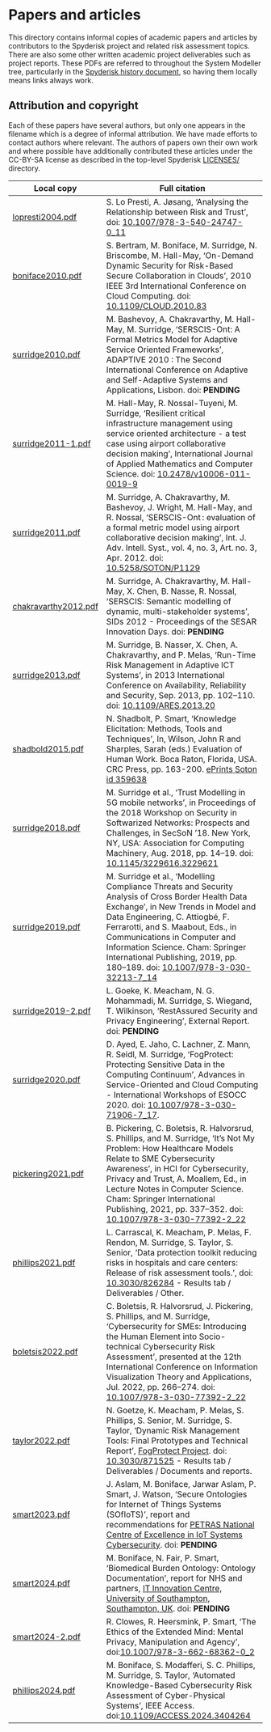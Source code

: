 # Papers and articles

This directory contains informal copies of academic papers and articles by
contributors to the Spyderisk project and related risk assessment topics. There
are also some other written academic project deliverables such as project
reports. These PDFs are referred to throughout the System Modeller tree,
particularly in the [Spyderisk history document](./../../HISTORY.md), so having
them locally means links always work. 

## Attribution and copyright

Each of these papers have several authors, but only one appears in the filename
which is a degree of informal attribution.  We have made efforts to contact
authors where relevant. The authors of papers own their own work and where
possible have additionally contributed these articles under the CC-BY-SA
license as described in the top-level Spyderisk [LICENSES/](../../LICENSES/README.md) directory.

| Local copy                                    | Full citation |
| -------------                                 | ------------- |
| [lopresti2004.pdf](./lopresti2004.pdf)        | S. Lo Presti, A. Jøsang, ‘Analysing the Relationship between Risk and Trust’, doi: [10.1007/978-3-540-24747-0_11](https://doi.org/10.1007/978-3-540-24747-0_11)
| [boniface2010.pdf](./boniface2010.pdf)        | S. Bertram, M. Boniface, M. Surridge, N. Briscombe, M. Hall-May, ‘On-Demand Dynamic Security for Risk-Based Secure Collaboration in Clouds’, 2010 IEEE 3rd International Conference on Cloud Computing. doi: [10.1109/CLOUD.2010.83](https://doi.org/10.1109/CLOUD.2010.83) |
| [surridge2010.pdf](./surridge2010.pdf)        | M. Bashevoy, A. Chakravarthy, M. Hall-May, M. Surridge, ‘SERSCIS-Ont: A Formal Metrics Model for Adaptive Service Oriented Frameworks’, ADAPTIVE 2010 : The Second International Conference on Adaptive and Self-Adaptive Systems and Applications, Lisbon. doi: **PENDING** |
| [surridge2011-1.pdf](./surridge2011-1.pdf)    | M. Hall-May, R. Nossal-Tuyeni, M. Surridge, ‘Resilient critical infrastructure management using service oriented architecture - a test case using airport collaborative decision making’, International Journal of Applied Mathematics and Computer Science. doi: [10.2478/v10006-011-0019-9](https://doi.org/10.2478/v10006-011-0019-9) |
| [surridge2011.pdf](./surridge2011.pdf)        | M. Surridge, A. Chakravarthy, M. Bashevoy, J. Wright, M. Hall-May, and R. Nossal, ‘SERSCIS-Ont : evaluation of a formal metric model using airport collaborative decision making’, Int. J. Adv. Intell. Syst., vol. 4, no. 3, Art. no. 3, Apr. 2012. doi: [10.5258/SOTON/P1129](https://doi.org/10.5258/SOTON/P1129)  |
| [chakravarthy2012.pdf](./chakravarthy2012.pdf)| M. Surridge, A. Chakravarthy, M. Hall-May, X. Chen, B. Nasse, R. Nossal, ‘SERSCIS: Semantic modelling of dynamic, multi-stakeholder systems’, SIDs 2012 - Proceedings of the SESAR Innovation Days. doi: **PENDING** |
|[surridge2013.pdf](./surridge2013.pdf)         | M. Surridge, B. Nasser, X. Chen, A. Chakravarthy, and P. Melas, ‘Run-Time Risk Management in Adaptive ICT Systems’, in 2013 International Conference on Availability, Reliability and Security, Sep. 2013, pp. 102–110. doi: [10.1109/ARES.2013.20](http://doi.org/10.1109/ARES.2013.20) |
|[shadbold2015.pdf](./shadbold2015.pdf)         | N. Shadbolt, P. Smart, ‘Knowledge Elicitation: Methods, Tools and Techniques’, In, Wilson, John R and Sharples, Sarah (eds.) Evaluation of Human Work. Boca Raton, Florida, USA. CRC Press, pp. 163-200. [ePrints Soton id 359638](https://eprints.soton.ac.uk/359638/) |
|[surridge2018.pdf](./surridge2018.pdf)         | M. Surridge et al., ‘Trust Modelling in 5G mobile networks’, in Proceedings of the 2018 Workshop on Security in Softwarized Networks: Prospects and Challenges, in SecSoN ’18. New York, NY, USA: Association for Computing Machinery, Aug. 2018, pp. 14–19. doi: [10.1145/3229616.3229621](https://doi.org/10.1145/3229616.3229621) |
|[surridge2019.pdf](./surridge2019.pdf)         | M. Surridge et al., ‘Modelling Compliance Threats and Security Analysis of Cross Border Health Data Exchange’, in New Trends in Model and Data Engineering, C. Attiogbé, F. Ferrarotti, and S. Maabout, Eds., in Communications in Computer and Information Science. Cham: Springer International Publishing, 2019, pp. 180–189. doi: [10.1007/978-3-030-32213-7_14](https://doi.org/10.1007/978-3-030-32213-7_14) |
|[surridge2019-2.pdf](./surridge2019-2.pdf)     | L. Goeke, K. Meacham, N. G. Mohammadi, M. Surridge, S. Wiegand, T. Wilkinson, ‘RestAssured Security and Privacy Engineering’, External Report. doi: **PENDING** |
|[surridge2020.pdf](./surridge2020.pdf)         | D. Ayed, E. Jaho, C. Lachner, Z. Mann, R. Seidl, M. Surridge, ‘FogProtect: Protecting Sensitive Data in the Computing Continuum’, Advances in Service-Oriented and Cloud Computing - International Workshops of ESOCC 2020. doi: [10.1007/978-3-030-71906-7_17](https://doi.org/10.1007/978-3-030-71906-7_17). |
|[pickering2021.pdf](./pickering2021.pdf)       | B. Pickering, C. Boletsis, R. Halvorsrud, S. Phillips, and M. Surridge, ‘It’s Not My Problem: How Healthcare Models Relate to SME Cybersecurity Awareness’, in HCI for Cybersecurity, Privacy and Trust, A. Moallem, Ed., in Lecture Notes in Computer Science. Cham: Springer International Publishing, 2021, pp. 337–352. doi: [10.1007/978-3-030-77392-2_22](https://doi.org/10.1007/978-3-030-77392-2_22)|
|[phillips2021.pdf](./phillips2021.pdf)         | L. Carrascal, K. Meacham, P. Melas, F. Rendon, M. Surridge, S. Taylor, S. Senior, ‘Data protection toolkit reducing risks in hospitals and care centers: Release of risk assessment tools.’, doi: [10.3030/826284](https://doi.org/10.3030/826284) - Results tab / Deliverables / Other.
|[boletsis2022.pdf](./boletsis2022.pdf)         | C. Boletsis, R. Halvorsrud, J. Pickering, S. Phillips, and M. Surridge, ‘Cybersecurity for SMEs: Introducing the Human Element into Socio-technical Cybersecurity Risk Assessment’, presented at the 12th International Conference on Information Visualization Theory and Applications, Jul. 2022, pp. 266–274. doi: [10.1007/978-3-030-77392-2_22](https://doi.org/10.1007/978-3-030-77392-2_22)|
|[taylor2022.pdf](./taylor2022.pdf)             | N. Goetze, K. Meacham, P. Melas, S. Phillips, S. Senior, M. Surridge, S. Taylor, ‘Dynamic Risk Management Tools: Final Prototypes and Technical Report’, [FogProtect Project](https://fogprotect.eu/). doi: [10.3030/871525](https://doi.org/10.3030/871525) - Results tab / Deliverables / Documents and reports. |
|[smart2023.pdf](./smart2023.pdf)               | J. Aslam, M. Boniface, Jarwar Aslam, P. Smart, J. Watson, ‘Secure Ontologies for Internet of Things Systems (SOfIoTS)’, report and recommendations for [PETRAS National Centre of Excellence in IoT Systems Cybersecurity](https://petras-iot.org/). doi: **PENDING** |
|[smart2024.pdf](./smart2024.pdf)               | M. Boniface, N. Fair, P. Smart, ‘Biomedical Burden Ontology: Ontology Documentation’, report for NHS and partners, [IT Innovation Centre, University of Southampton, Southampton, UK](https://www.it-innovation.soton.ac.uk/). doi: **PENDING** |
|[smart2024-2.pdf](./smart2024-2.pdf)           | R. Clowes, R. Heersmink, P. Smart,   ‘The Ethics of the Extended Mind: Mental Privacy, Manipulation and Agency’, doi:[10.1007/978-3-662-68362-0_2](https://doi.org/10.1007/978-3-662-68362-0_2)
|[phillips2024.pdf](./phillips2024.pdf)         | M. Boniface, S. Modafferi, S. C. Phillips, M. Surridge, S. Taylor,   ‘Automated Knowledge-Based Cybersecurity Risk Assessment of Cyber-Physical Systems’, IEEE Access. doi:[10.1109/ACCESS.2024.3404264](https://doi.org/10.1109/ACCESS.2024.3404264) |
